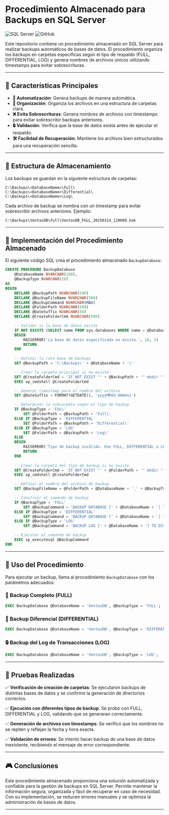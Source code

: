 # Procedimiento Almacenado para Backups en SQL Server

![SQL Server](https://img.shields.io/badge/Microsoft-SQL_Server-CC2927?logo=microsoft-sql-server&logoColor=white)
![GitHub](https://img.shields.io/badge/GitHub-Repository-brightgreen?logo=github)

Este repositorio contiene un procedimiento almacenado en SQL Server para realizar backups automáticos de bases de datos. El procedimiento organiza los backups en carpetas específicas según el tipo de respaldo (FULL, DIFFERENTIAL, LOG) y genera nombres de archivos únicos utilizando timestamps para evitar sobrescrituras.

---

## 🔧 Características Principales

- **🌟 Automatización**: Genera backups de manera automática.
- **📂 Organización**: Organiza los archivos en una estructura de carpetas clara.
- **❌ Evita Sobrescrituras**: Genera nombres de archivos con timestamps para evitar sobrescribir backups anteriores.
- **🔒 Validación**: Verifica que la base de datos exista antes de ejecutar el respaldo.
- **🛠️ Facilidad de Recuperación**: Mantiene los archivos bien estructurados para una recuperación sencilla.

---

## 🛁 Estructura de Almacenamiento

Los backups se guardan en la siguiente estructura de carpetas:

```plaintext
C:\Backups\<DatabaseName>\Full\
C:\Backups\<DatabaseName>\Differential\
C:\Backups\<DatabaseName>\Log\
```

Cada archivo de backup se nombra con un timestamp para evitar sobrescribir archivos anteriores. Ejemplo:

```plaintext
C:\Backups\VentasDB\Full\VentasDB_FULL_20250314_120000.bak
```

---

## 📝 Implementación del Procedimiento Almacenado

El siguiente código SQL crea el procedimiento almacenado `BackupDatabase`:

```sql
CREATE PROCEDURE BackupDatabase
    @DatabaseName NVARCHAR(100),
    @BackupType NVARCHAR(20)
AS
BEGIN
    DECLARE @BackupPath NVARCHAR(500)
    DECLARE @BackupFileName NVARCHAR(500)
    DECLARE @BackupCommand NVARCHAR(MAX)
    DECLARE @FolderPath NVARCHAR(500)
    DECLARE @DateSuffix NVARCHAR(50)
    DECLARE @CreateFolderCmd NVARCHAR(500)

    -- Validar si la base de datos existe
    IF NOT EXISTS (SELECT name FROM sys.databases WHERE name = @DatabaseName)
    BEGIN
        RAISERROR('La base de datos especificada no existe.', 16, 1)
        RETURN
    END
    
    -- Definir la ruta base de backups
    SET @BackupPath = 'C:\Backups\' + @DatabaseName + '\'

    -- Crear la carpeta principal si no existe
    SET @CreateFolderCmd = 'IF NOT EXIST "' + @BackupPath + '" mkdir "' + @BackupPath + '"'
    EXEC xp_cmdshell @CreateFolderCmd

    -- Generar timestamp para el nombre del archivo
    SET @DateSuffix = FORMAT(GETDATE(), 'yyyyMMdd_HHmmss')

    -- Determinar la subcarpeta según el tipo de backup
    IF @BackupType = 'FULL'
        SET @FolderPath = @BackupPath + 'Full\'
    ELSE IF @BackupType = 'DIFFERENTIAL'
        SET @FolderPath = @BackupPath + 'Differential\'
    ELSE IF @BackupType = 'LOG'
        SET @FolderPath = @BackupPath + 'Log\'
    ELSE
    BEGIN
        RAISERROR('Tipo de backup inválido. Use FULL, DIFFERENTIAL o LOG.', 16, 1)
        RETURN
    END
    
    -- Crear la carpeta del tipo de backup si no existe
    SET @CreateFolderCmd = 'IF NOT EXIST "' + @FolderPath + '" mkdir "' + @FolderPath + '"'
    EXEC xp_cmdshell @CreateFolderCmd

    -- Definir el nombre del archivo de backup
    SET @BackupFileName = @FolderPath + @DatabaseName + '_' + @BackupType + '_' + @DateSuffix + '.bak'

    -- Construir el comando de backup
    IF @BackupType = 'FULL'
        SET @BackupCommand = 'BACKUP DATABASE [' + @DatabaseName + '] TO DISK = ''' + @BackupFileName + ''' WITH FORMAT, INIT, NAME = ''Full Backup of ' + @DatabaseName + ''''
    ELSE IF @BackupType = 'DIFFERENTIAL'
        SET @BackupCommand = 'BACKUP DATABASE [' + @DatabaseName + '] TO DISK = ''' + @BackupFileName + ''' WITH DIFFERENTIAL, INIT, NAME = ''Differential Backup of ' + @DatabaseName + ''''
    ELSE IF @BackupType = 'LOG'
        SET @BackupCommand = 'BACKUP LOG [' + @DatabaseName + '] TO DISK = ''' + @BackupFileName + ''' WITH INIT, NAME = ''Transaction Log Backup of ' + @DatabaseName + ''''

    -- Ejecutar el comando de backup
    EXEC sp_executesql @BackupCommand
END

```

---

## 🔄 Uso del Procedimiento

Para ejecutar un backup, llama al procedimiento `BackupDatabase` con los parámetros adecuados:

### 📂 Backup Completo (FULL)
```sql
EXEC BackupDatabase @DatabaseName = 'VentasDB', @BackupType = 'FULL';
```

### 🔄 Backup Diferencial (DIFFERENTIAL)
```sql
EXEC BackupDatabase @DatabaseName = 'VentasDB', @BackupType = 'DIFFERENTIAL';
```

### 🔒 Backup del Log de Transacciones (LOG)
```sql
EXEC BackupDatabase @DatabaseName = 'VentasDB', @BackupType = 'LOG';
```

---

## 🔧 Pruebas Realizadas

✅ **Verificación de creación de carpetas**: Se ejecutaron backups de distintas bases de datos y se confirmó la generación de directorios correctos.

✅ **Ejecución con diferentes tipos de backup**: Se probó con FULL, DIFFERENTIAL y LOG, validando que se generaran correctamente.

✅ **Generación de archivos con timestamps**: Se verificó que los nombres no se repiten y reflejan la fecha y hora exacta.

✅ **Validación de errores**: Se intentó hacer backup de una base de datos inexistente, recibiendo el mensaje de error correspondiente.

---

## 🎮 Conclusiones

Este procedimiento almacenado proporciona una solución automatizada y confiable para la gestión de backups en SQL Server. Permite mantener la información segura, organizada y fácil de recuperar en caso de necesidad. Con su implementación, se reducen errores manuales y se optimiza la administración de bases de datos.

---





